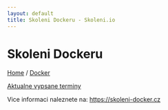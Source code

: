 ```yaml
---
layout: default
title: Skoleni Dockeru - Skoleni.io
---
```


# Skoleni Dockeru

[Home](/) / [Docker](/docker)

[Aktualne vypsane terminy](terminy/)

Vice informaci naleznete na: <https://skoleni-docker.cz>



